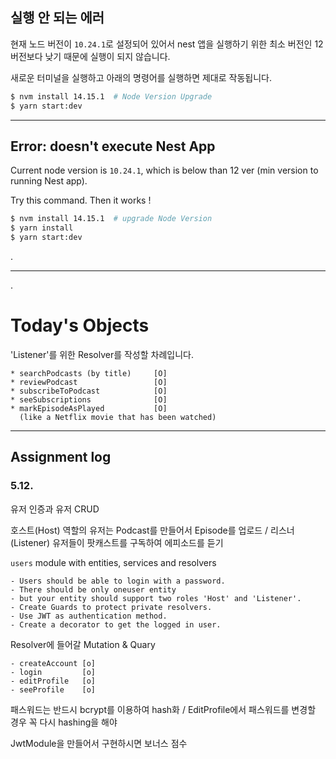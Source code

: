 ## 실행 안 되는 에러

현재 노드 버전이 `10.24.1`로 설정되어 있어서 nest 앱을 실행하기 위한 최소 버전인 12 버전보다 낮기 때문에 실행이 되지 않습니다.

새로운 터미널을 실행하고 아래의 명령어를 실행하면 제대로 작동됩니다.

```bash
$ nvm install 14.15.1  # Node Version Upgrade
$ yarn start:dev
```

---

## Error: doesn't execute Nest App

Current node version is `10.24.1`, which is below than 12 ver (min version to running Nest app).

Try this command. Then it works !

```bash
$ nvm install 14.15.1  # upgrade Node Version
$ yarn install
$ yarn start:dev
```

.

---

.

# Today's Objects
'Listener'를 위한 Resolver를 작성할 차례입니다.

```
* searchPodcasts (by title)     [O]
* reviewPodcast                 [O]
* subscribeToPodcast            [O]
* seeSubscriptions              [O]
* markEpisodeAsPlayed           [O]
  (like a Netflix movie that has been watched)
```


---

## Assignment log

### 5.12.
유저 인증과 유저 CRUD

호스트(Host) 역할의 유저는 Podcast를 만들어서 Episode를 업로드 /
리스너(Listener) 유저들이 팟캐스트를 구독하여 에피소드를 듣기

`users` module with entities, services and resolvers

```
- Users should be able to login with a password.
- There should be only oneuser entity 
- but your entity should support two roles 'Host' and 'Listener'.
- Create Guards to protect private resolvers.
- Use JWT as authentication method.
- Create a decorator to get the logged in user.
```

Resolver에 들어갈 Mutation & Quary
```
- createAccount [o]
- login         [o]
- editProfile   [o]
- seeProfile    [o]
```

패스워드는 반드시 bcrypt를 이용하여 hash화 /
EditProfile에서 패스워드를 변경할 경우 꼭 다시 hashing을 해야 

JwtModule을 만들어서 구현하시면 보너스 점수